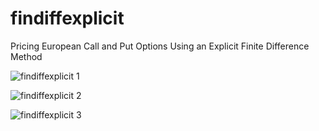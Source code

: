 # findiffexplicit

Pricing European Call and Put Options Using an Explicit Finite Difference Method

![findiffexplicit 1](https://github.com/js2nijjar/findiffexplicit/assets/141672092/c5ccbe84-51e7-4c70-a2ad-87bd49d99eed)

![findiffexplicit 2](https://github.com/js2nijjar/findiffexplicit/assets/141672092/4d1ad398-31fe-408f-a26e-50a2a30436af)

![findiffexplicit 3](https://github.com/js2nijjar/findiffexplicit/assets/141672092/1aeba600-ff93-432e-b036-4b773598d7a7)

